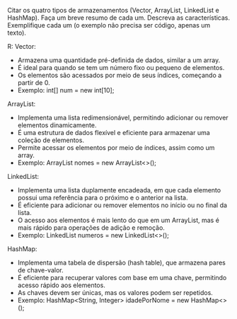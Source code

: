  Citar os quatro tipos de armazenamentos (Vector, ArrayList, LinkedList e HashMap).
Faça um breve resumo de cada um.
Descreva as características.
Exemplifique cada um (o exemplo não precisa ser código, apenas um texto).

R: 
Vector:

- Armazena uma quantidade pré-definida de dados, similar a um array.
- É ideal para quando se tem um número fixo ou pequeno de elementos.
- Os elementos são acessados por meio de seus índices, começando a partir de 0.
- Exemplo: int[] num = new int[10];

ArrayList:

- Implementa uma lista redimensionável, permitindo adicionar ou remover elementos dinamicamente.
- É uma estrutura de dados flexível e eficiente para armazenar uma coleção de elementos.
- Permite acessar os elementos por meio de índices, assim como um array.
- Exemplo: ArrayList<String> nomes = new ArrayList<>();

LinkedList:

- Implementa uma lista duplamente encadeada, em que cada elemento possui uma referência para o próximo e o anterior na lista.
- É eficiente para adicionar ou remover elementos no início ou no final da lista.
- O acesso aos elementos é mais lento do que em um ArrayList, mas é mais rápido para operações de adição e remoção.
- Exemplo: LinkedList<Integer> numeros = new LinkedList<>();

HashMap:

- Implementa uma tabela de dispersão (hash table), que armazena pares de chave-valor.
- É eficiente para recuperar valores com base em uma chave, permitindo acesso rápido aos elementos.
- As chaves devem ser únicas, mas os valores podem ser repetidos.
- Exemplo: HashMap<String, Integer> idadePorNome = new HashMap<>();